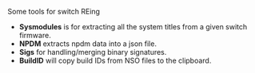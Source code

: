 Some tools for switch REing
- **Sysmodules** is for extracting all the system titles from a given switch firmware.
- **NPDM** extracts npdm data into a json file.
- **Sigs** for handling/merging binary signatures.
- **BuildID** will copy build IDs from NSO files to the clipboard.